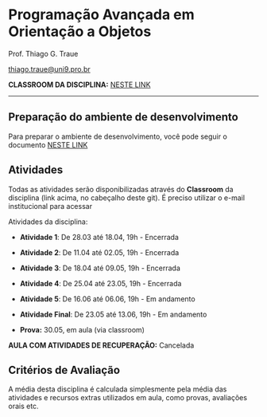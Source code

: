 # Programação Avançada em Orientação a Objetos

Prof. Thiago G. Traue

thiago.traue@uni9.pro.br

**CLASSROOM DA DISCIPLINA:** [NESTE LINK](https://classroom.google.com/c/NDY1OTgyNTQ3NzU5?cjc=qqw4v7j)

---

## Preparação do ambiente de desenvolvimento

Para preparar o ambiente de desenvolvimento, você pode seguir o documento [NESTE LINK](https://docs.google.com/document/d/1QrsLW2Vd13ypImXoWN7ZZZ3X--5SZuTSWzJFUaL8WHg/edit?usp=sharing)

## Atividades

Todas as atividades serão disponibilizadas através do **Classroom** da disciplina (link acima, no cabeçalho deste git). É preciso utilizar o e-mail institucional para acessar

Atividades da disciplina:

- **Atividade 1**: De 28.03 até 18.04, 19h - Encerrada
- **Atividade 2**: De 11.04 até 02.05, 19h - Encerrada
- **Atividade 3**: De 18.04 até 09.05, 19h - Encerrada
- **Atividade 4**: De 25.04 até 23.05, 19h - Encerrada
- **Atividade 5**: De 16.06 até 06.06, 19h - Em andamento
- **Atividade Final**: De 23.05 até 13.06, 19h - Em andamento

- **Prova:** 30.05, em aula (via classroom)

**AULA COM ATIVIDADES DE RECUPERAÇÃO:** Cancelada

## Critérios de Avaliação

A média desta disciplina é calculada simplesmente pela média das atividades e recursos extras utilizados em aula, como provas, avaliações orais etc.
